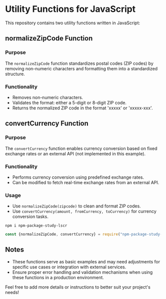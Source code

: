 # Utility Functions for JavaScript

This repository contains two utility functions written in JavaScript:

## normalizeZipCode Function

### Purpose
The `normalizeZipCode` function standardizes postal codes (ZIP codes) by removing non-numeric characters and formatting them into a standardized structure.

### Functionality
- Removes non-numeric characters.
- Validates the format: either a 5-digit or 8-digit ZIP code.
- Returns the normalized ZIP code in the format 'xxxxx' or 'xxxxx-xxx'.

## convertCurrency Function

### Purpose
The `convertCurrency` function enables currency conversion based on fixed exchange rates or an external API (not implemented in this example).


### Functionality
- Performs currency conversion using predefined exchange rates.
- Can be modified to fetch real-time exchange rates from an external API.

### Usage
- Use `normalizeZipCode(zipcode)` to clean and format ZIP codes.
- Use `convertCurrency(amount, fromCurrency, toCurrency)` for currency conversion tasks.

```shell
npm i npm-package-study-lscr
```

```js
const {normalizeZipCode, convertCurrency} = require("npm-package-study-lscr")
```

## Notes
- These functions serve as basic examples and may need adjustments for specific use cases or integration with external services.
- Ensure proper error handling and validation mechanisms when using these functions in a production environment.

Feel free to add more details or instructions to better suit your project's needs!
